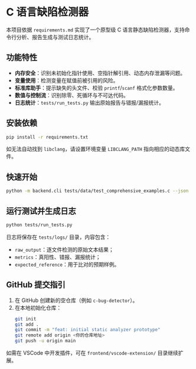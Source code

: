 # C 语言缺陷检测器

本项目依据 `requirements.md` 实现了一个原型级 C 语言静态缺陷检测器，支持命令行分析、报告生成与测试日志统计。

## 功能特性
- **内存安全**：识别未初始化指针使用、空指针解引用、动态内存泄漏等问题。
- **变量使用**：检测变量在赋值前被引用的风险。
- **标准库助手**：提示缺失的头文件、校验 `printf`/`scanf` 格式化参数数量。
- **数值与控制流**：识别除零、死循环与不可达代码。
- **日志统计**：`tests/run_tests.py` 输出原始报告与错报/漏报统计。

## 安装依赖
```bash
pip install -r requirements.txt
```

如无法自动找到 `libclang`，请设置环境变量 `LIBCLANG_PATH` 指向相应的动态库文件。

## 快速开始
```bash
python -m backend.cli tests/data/test_comprehensive_examples.c --json
```

## 运行测试并生成日志
```bash
python tests/run_tests.py
```

日志将保存在 `tests/logs/` 目录，内容包含：
- `raw_output`：逐文件检测的原始文本结果；
- `metrics`：真阳性、错报、漏报统计；
- `expected_reference`：用于比对的预期样例。

## GitHub 提交指引
1. 在 GitHub 创建新的空仓库（例如 `c-bug-detector`）。
2. 在本地初始化仓库：
   ```bash
   git init
   git add .
   git commit -m "feat: initial static analyzer prototype"
   git remote add origin <你的仓库地址>
   git push -u origin main
   ```

如需在 VSCode 中开发插件，可在 `frontend/vscode-extension/` 目录继续扩展。

